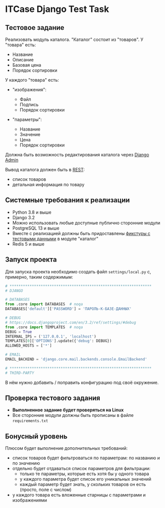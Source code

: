 # ITCase Django Test Task

## Тестовое задание

Реализовать модуль каталога.
"Каталог" состоит из "товаров". У "товара" есть:

* Название
* Описание
* Базовая цена
* Порядок сортировки

У каждого "товара" есть:

* "изображения":
  * Файл
  * Подпись
  * Порядок сортировки

* "параметры":
  * Название
  * Значение
  * Цена
  * Порядок сортировки

Должна быть возможность редактирования каталога через [Django Admin](https://docs.djangoproject.com/en/3.2/ref/contrib/admin/)

Вывод каталога должен быть в [REST](https://www.django-rest-framework.org/):

* список товаров
* детальная информация по товару

## Системные требования к реализации

* Python 3.8 и выше
* Django 3.2
* Можно использовать любые доступные публично сторонние модули
* PostgreSQL 13 и выше
* Вместе с реализацией должны быть придоставлены [фикстуры с тестовыми данными](https://docs.djangoproject.com/en/3.2/howto/initial-data/) в модуле "каталог"
* Redis 5 и выше

## Запуск проекта

Для запуска проекта необходимо создать файл `settings/local.py` с, примерно, таким содержимым:

```python
# ****************************************************************
# DJANGO

# DATABASES
from .core import DATABASES  # noqa
DATABASES['default']['PASSWORD'] = 'ПАРОЛЬ-К-БАЗЕ-ДАННЫХ'

# DEBUG
# https://docs.djangoproject.com/en/3.2/ref/settings/#debug
from .core import TEMPLATES  # noqa
DEBUG = True
INTERNAL_IPS = ('127.0.0.1', 'localhost')
TEMPLATES[0]['OPTIONS'].update({'debug': DEBUG})
ALLOWED_HOSTS = ['*']

# EMAIL
EMAIL_BACKEND = 'django.core.mail.backends.console.EmailBackend'

# ****************************************************************
# THIRD-PARTY

```

В нём нужно добавить / поправить конфигурацию под своё окружение.

## Проверка тестового задания

* **Выполненное задание будет проверяться на Linux**
* Все сторонние модули должны быть прописаны в файле `requirements.txt`

## Бонусный уровень

Плюсом будет выполнение дополнительных требований:

* список товаров будет фильтроваться по параметрам: по названию и по значению
* отдельно будет отдаваться список параметров для фильтрации:
    - только те параметры, которые есть хотя бы у одного товара
    - у каждого параметра будет список его уникальных значений
    - каждый параметр будет знать, у скольких товаров он есть (просто, поле с числом)
* у каждого товара есть вложенные старницы с параметрами и изображениями
